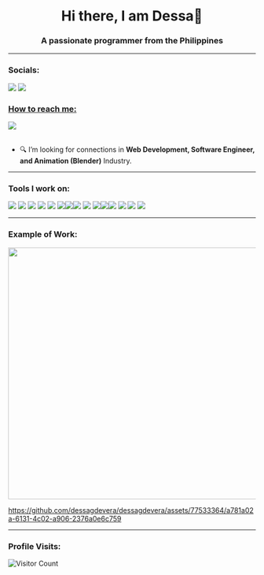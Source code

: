 <h1 align="center">Hi there, I am Dessa👋</h1>
<h3 align="center">A passionate programmer from the Philippines</h3>

------------------------------------------- 

### Socials: 
<a href="https://www.linkedin.com/in/dessa-mae-de-vera-350b49295/"><img src="https://img.shields.io/badge/dessamaedevera-%230077B5.svg?&style=for-the-badge&logo=linkedin&logoColor=white"></a> <a href="https://www.facebook.com/profile.php?id=100008166853108"><img src="https://img.shields.io/badge/dessamaedevera-1877F2?style=for-the-badge&logo=facebook&logoColor=white">
<br>

### How to reach me: 
<a href="mailto: dessadevera00@gmail.com">
<img src="https://img.shields.io/badge/dessadevera00%40gmail.com-7B83EB?&style=for-the-badge&logo=Microsoft-outlook&logoColor=white" ></a><br> <br>


- 🔍 I’m looking for connections in <strong>Web Development, Software Engineer, and Animation (Blender)</strong> Industry.


------------------------------------------- 

### Tools I work on:

<img src="https://img.shields.io/badge/html5-%23E34F26.svg?style=for-the-badge&logo=html5&logoColor=white">   <img src="https://img.shields.io/badge/css3%20-%2314354C.svg?&style=for-the-badge&logo=css3&logoColor=white">   <img src="https://img.shields.io/badge/javascript%20-%23323330.svg?&style=for-the-badge&logo=javascript&logoColor=%23F7DF1E"> <img src ="https://img.shields.io/badge/python-3670A0?style=for-the-badge&logo=python&logoColor=ffdd54"> <img src="https://img.shields.io/badge/Visual%20Studio%20Code-0078d7.svg?style=for-the-badge&logo=visual-studio-code&logoColor=white">  <img src ="https://img.shields.io/badge/c%23-%23239120.svg?style=for-the-badge&logo=csharp&logoColor=white"><img src ="https://img.shields.io/badge/Visual%20Studio-5C2D91.svg?style=for-the-badge&logo=visual-studio&logoColor=white"><img src="https://img.shields.io/badge/Canva-%2300C4CC.svg?style=for-the-badge&logo=Canva&logoColor=white"> <img src="https://img.shields.io/badge/figma-%23F24E1E.svg?style=for-the-badge&logo=figma&logoColor=white"> <img src = "https://img.shields.io/badge/java-%23ED8B00.svg?style=for-the-badge&logo=openjdk&logoColor=white"><img src ="https://img.shields.io/badge/IntelliJIDEA-000000.svg?style=for-the-badge&logo=intellij-idea&logoColor=white"><img src="https://img.shields.io/badge/Eclipse-FE7A16.svg?style=for-the-badge&logo=Eclipse&logoColor=white"> <img src ="https://img.shields.io/badge/Firebase-039BE5?style=for-the-badge&logo=Firebase&logoColor=white"> <img src ="https://img.shields.io/badge/Microsoft%20SQL%20Server-CC2927?style=for-the-badge&logo=microsoft%20sql%20server&logoColor=white"> <img src ="https://img.shields.io/badge/blender-%23F5792A.svg?style=for-the-badge&logo=blender&logoColor=white"> <br>

------------------------------------------- 

### Example of Work:
<img src="https://github.com/dessagdevera/dessagdevera/blob/5c77e7982b5567d10d19d7dcb04cb4c317501721/asset/kiosk.gif" width ="512">

https://github.com/dessagdevera/dessagdevera/assets/77533364/a781a02a-6131-4c02-a906-2376a0e6c759 


------------------------------------------- 

### Profile Visits:
![Visitor Count](https://profile-counter.glitch.me/{dessagdevera}/count.svg)

